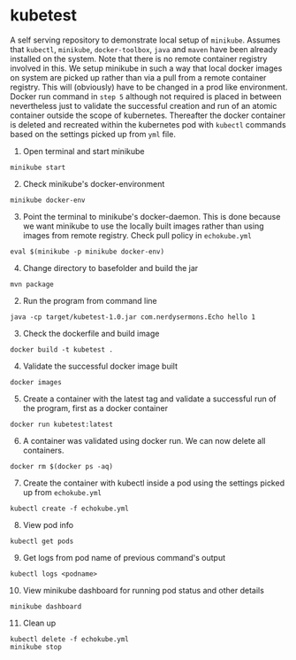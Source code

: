 # kubetest

A self serving repository to demonstrate local setup of ```minikube```. Assumes that ```kubectl```, ```minikube```, ```docker-toolbox```, ```java``` and ```maven``` have been already installed on the system. Note that there is no remote container registry involved in this. We setup minikube in such a way that local docker images on system are picked up rather than via a pull from a remote container registry. This will (obviously) have to be changed in a prod like environment. Docker run command in ```step 5``` although not required is placed in between nevertheless just to validate the successful creation and run of an atomic container outside the scope of kubernetes. Thereafter the docker container is deleted and recreated within the kubernetes pod with ```kubectl``` commands based on the settings picked up from ```yml``` file. 

1. Open terminal and start minikube
```
minikube start
```
2. Check minikube's docker-environment 
```
minikube docker-env
```
3. Point the terminal to minikube's docker-daemon. This is done because we want minikube to use the locally built images rather than using images from remote registry. Check pull policy in ```echokube.yml```
```
eval $(minikube -p minikube docker-env)
```
4. Change directory to basefolder and build the jar 
```
mvn package
```
2. Run the program from command line 
```
java -cp target/kubetest-1.0.jar com.nerdysermons.Echo hello 1
```
3. Check the dockerfile and build image 
```
docker build -t kubetest .
```
4. Validate the successful docker image built
```
docker images
```
5. Create a container with the latest tag  and validate a successful run of the program, first as a docker container
```
docker run kubetest:latest
```
6. A container was validated using docker run. We can now delete all containers. 
```
docker rm $(docker ps -aq)  
```
7. Create the container with kubectl inside a pod using the settings picked up from ```echokube.yml```
```
kubectl create -f echokube.yml 
```
8. View pod info 
```
kubectl get pods
```
9. Get logs from pod name of previous command's output 
```
kubectl logs <podname>
```
10. View minikube dashboard for running pod status and other details 
```
minikube dashboard
```
11. Clean up 
```
kubectl delete -f echokube.yml
minikube stop
```
